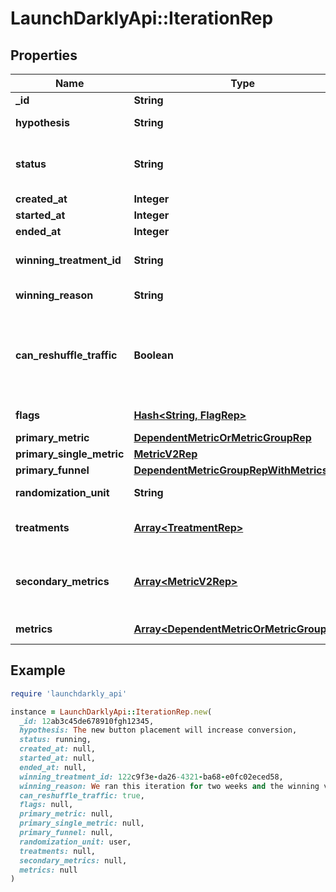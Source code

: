# LaunchDarklyApi::IterationRep

## Properties

| Name | Type | Description | Notes |
| ---- | ---- | ----------- | ----- |
| **_id** | **String** | The iteration ID | [optional] |
| **hypothesis** | **String** | The expected outcome of this experiment |  |
| **status** | **String** | The status of the iteration: &lt;code&gt;not_started&lt;/code&gt;, &lt;code&gt;running&lt;/code&gt;, &lt;code&gt;stopped&lt;/code&gt; |  |
| **created_at** | **Integer** |  |  |
| **started_at** | **Integer** |  | [optional] |
| **ended_at** | **Integer** |  | [optional] |
| **winning_treatment_id** | **String** | The ID of the treatment chosen when the experiment stopped | [optional] |
| **winning_reason** | **String** | The reason you stopped the experiment | [optional] |
| **can_reshuffle_traffic** | **Boolean** | Whether the experiment may reassign traffic to different variations when the experiment audience changes (true) or must keep all traffic assigned to its initial variation (false). | [optional] |
| **flags** | [**Hash&lt;String, FlagRep&gt;**](FlagRep.md) | Details on the flag used in this experiment | [optional] |
| **primary_metric** | [**DependentMetricOrMetricGroupRep**](DependentMetricOrMetricGroupRep.md) |  | [optional] |
| **primary_single_metric** | [**MetricV2Rep**](MetricV2Rep.md) |  | [optional] |
| **primary_funnel** | [**DependentMetricGroupRepWithMetrics**](DependentMetricGroupRepWithMetrics.md) |  | [optional] |
| **randomization_unit** | **String** | The unit of randomization for this iteration | [optional] |
| **treatments** | [**Array&lt;TreatmentRep&gt;**](TreatmentRep.md) | Details on the variations you are testing in the experiment | [optional] |
| **secondary_metrics** | [**Array&lt;MetricV2Rep&gt;**](MetricV2Rep.md) | Deprecated, use &lt;code&gt;metrics&lt;/code&gt; instead. Details on the secondary metrics for this experiment. | [optional] |
| **metrics** | [**Array&lt;DependentMetricOrMetricGroupRep&gt;**](DependentMetricOrMetricGroupRep.md) | Details on the metrics for this experiment | [optional] |

## Example

```ruby
require 'launchdarkly_api'

instance = LaunchDarklyApi::IterationRep.new(
  _id: 12ab3c45de678910fgh12345,
  hypothesis: The new button placement will increase conversion,
  status: running,
  created_at: null,
  started_at: null,
  ended_at: null,
  winning_treatment_id: 122c9f3e-da26-4321-ba68-e0fc02eced58,
  winning_reason: We ran this iteration for two weeks and the winning variation was clear,
  can_reshuffle_traffic: true,
  flags: null,
  primary_metric: null,
  primary_single_metric: null,
  primary_funnel: null,
  randomization_unit: user,
  treatments: null,
  secondary_metrics: null,
  metrics: null
)
```

